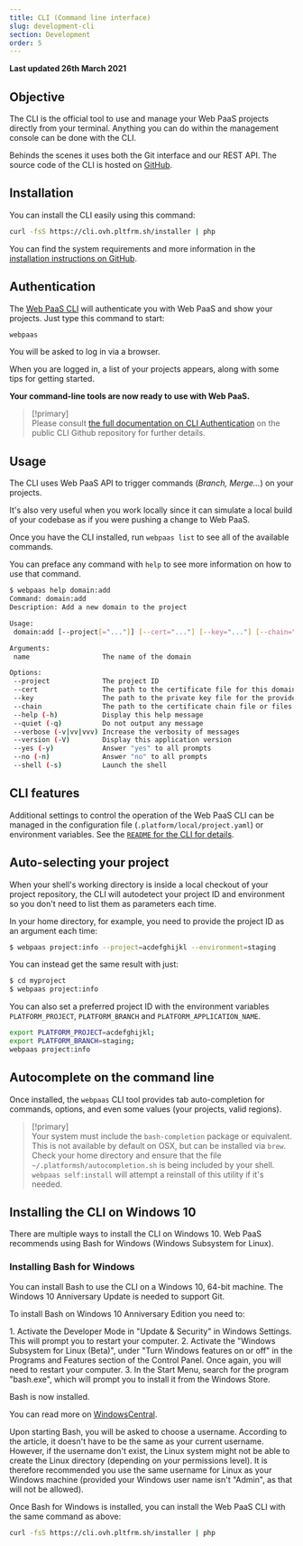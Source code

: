 ```yaml
---
title: CLI (Command line interface)
slug: development-cli
section: Development
order: 5
---
```


**Last updated 26th March 2021**


## Objective  

The CLI is the official tool to use and manage your Web PaaS projects directly from your terminal. Anything you can do within the management console can be done with the CLI.


Behinds the scenes it uses both the Git interface and our REST API. The source code of the CLI is hosted on [GitHub](https://github.com/ovh/webpaas-cli).



## Installation

You can install the CLI easily using this command:

```bash
curl -fsS https://cli.ovh.pltfrm.sh/installer | php
```

You can find the system requirements and more information in the [installation instructions on GitHub](https://github.com/ovh/webpaas-cli/blob/master/README.md#installation).

## Authentication

The [Web PaaS CLI](https://github.com/ovh/webpaas-cli) will authenticate you with Web PaaS and show your projects. Just type this command to start:

```bash
webpaas
```

You will be asked to log in via a browser.

When you are logged in, a list of your projects appears, along with some tips for getting started.

**Your command-line tools are now ready to use with Web PaaS.**

> [!primary]  
> Please consult [the full documentation on CLI Authentication](https://github.com/ovh/webpaas-cli#authentication) on the public CLI Github repository for further details.
> 

## Usage

The CLI uses Web PaaS API to trigger commands (*Branch, Merge...*) on your projects.

It's also very useful when you work locally since it can simulate a local build of your codebase as if you were pushing a change to Web PaaS.

Once you have the CLI installed, run `webpaas list` to see all of the available commands.

You can preface any command with `help` to see more information on how to use that command.

```bash
$ webpaas help domain:add
Command: domain:add
Description: Add a new domain to the project

Usage:
 domain:add [--project[="..."]] [--cert="..."] [--key="..."] [--chain="..."] [name]

Arguments:
 name                  The name of the domain

Options:
 --project             The project ID
 --cert                The path to the certificate file for this domain.
 --key                 The path to the private key file for the provided certificate.
 --chain               The path to the certificate chain file or files for the provided certificate. (multiple values allowed)
 --help (-h)           Display this help message
 --quiet (-q)          Do not output any message
 --verbose (-v|vv|vvv) Increase the verbosity of messages
 --version (-V)        Display this application version
 --yes (-y)            Answer "yes" to all prompts
 --no (-n)             Answer "no" to all prompts
 --shell (-s)          Launch the shell
```

## CLI features

Additional settings to control the operation of the Web PaaS CLI can be managed in the configuration file (`.platform/local/project.yaml`) or environment variables. See the [`README` for the CLI for details](https://github.com/ovh/webpaas-cli/blob/master/README.md#usage).

## Auto-selecting your project

When your shell's working directory is inside a local checkout of your project repository, the CLI will autodetect your project ID and environment so you don't need to list them as parameters each time.

In your home directory, for example, you need to provide the project ID as an argument each time:

```bash
$ webpaas project:info --project=acdefghijkl --environment=staging
```

You can instead get the same result with just:

```bash
$ cd myproject
$ webpaas project:info
```

You can also set a preferred project ID with the environment variables `PLATFORM_PROJECT`, `PLATFORM_BRANCH` and `PLATFORM_APPLICATION_NAME`.

```bash
export PLATFORM_PROJECT=acdefghijkl;
export PLATFORM_BRANCH=staging;
webpaas project:info
```

## Autocomplete on the command line

Once installed, the `webpaas` CLI tool provides tab auto-completion for commands, options, and even some values (your projects, valid regions).

> [!primary]  
> Your system must include the `bash-completion` package or equivalent. This is not available by default on OSX, but can be installed via `brew`. Check your home directory and ensure that the file `~/.platformsh/autocompletion.sh` is being included by your shell. `webpaas self:install` will attempt a reinstall of this utility if it's needed.
> 

## Installing the CLI on Windows 10

There are multiple ways to install the CLI on Windows 10. Web PaaS recommends using Bash for Windows (Windows Subsystem for Linux).

### Installing Bash for Windows

You can install Bash to use the CLI on a Windows 10, 64-bit machine. The Windows 10 Anniversary Update is needed to support Git.

To install Bash on Windows 10 Anniversary Edition you need to:

1\. Activate the Developer Mode in "Update & Security" in Windows Settings. This will prompt you to restart your computer.
2\. Activate the "Windows Subsystem for Linux (Beta)", under "Turn Windows features on or off" in the Programs and Features section of the Control Panel. Once again, you will need to restart your computer.
3\. In the Start Menu, search for the program "bash.exe", which will prompt you to install it from the Windows Store.

Bash is now installed.

You can read more on [WindowsCentral](https://www.windowscentral.com/how-install-bash-shell-command-line-windows-10).

Upon starting Bash, you will be asked to choose a username. According to the article, it doesn't have to be the same as your current username. However, if the username don't exist, the Linux system might not be able to create the Linux directory (depending on your permissions level). It is therefore recommended you use the same username for Linux as your Windows machine (provided your Windows user name isn't "Admin", as that will not be allowed).

Once Bash for Windows is installed, you can install the Web PaaS CLI with the same command as above:

```bash
curl -fsS https://cli.ovh.pltfrm.sh/installer | php
```

